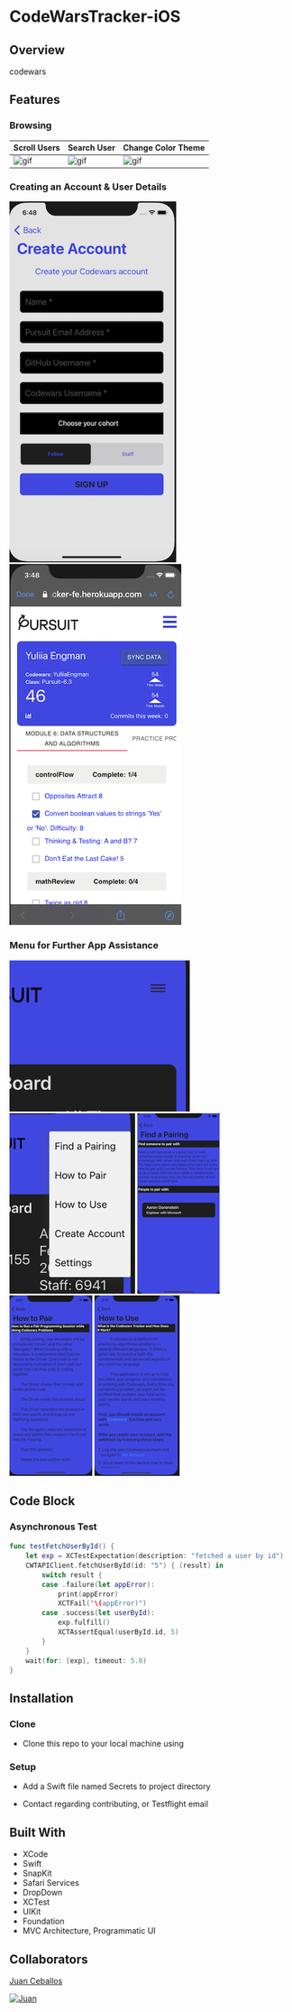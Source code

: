# CodeWarsTracker-iOS

## Overview

codewars

       

## Features

### Browsing 

Scroll Users           | Search User             | Change Color Theme
---------------------- | ----------------------- | -----------------------
![gif](CodeWarsTracker/Assets.xcassets/MyGifAnimation.xcassets/BrowseFellows.dataset/BrowseFellows.gif) | ![gif](CodeWarsTracker/Assets.xcassets/MyGifAnimation.xcassets/SearchFellow.dataset/SearchFellow.gif) | ![gif](CodeWarsTracker/Assets.xcassets/MyGifAnimation.xcassets/ChangeTheme.dataset/ChangeTheme.gif)

### Creating an Account & User Details 
![CreateAccount](CodeWarsTracker/Assets.xcassets/CreateAccount.imageset/CreateAccount.png) ![DetailFellow](CodeWarsTracker/Assets.xcassets/DetailFellow.imageset/DetailFellow.png)      

### Menu for Further App Assistance
![MenuClosed](CodeWarsTracker/Assets.xcassets/MenuClosed.imageset/MenuClosed.png) ![MenuOpened](CodeWarsTracker/Assets.xcassets/MenuOpened.imageset/MenuOpened.png)
![FindAPairing](CodeWarsTracker/Assets.xcassets/FindAPairing.imageset/FindAPairing.png)
![HowToPair](CodeWarsTracker/Assets.xcassets/HowToPair.imageset/HowToPair.png)
![HowToUse](CodeWarsTracker/Assets.xcassets/HowToUse.imageset/HowToUse.png)

## Code Block

### Asynchronous Test

```Swift
func testFetchUserById() {
    let exp = XCTestExpectation(description: "fetched a user by id")
    CWTAPIClient.fetchUserById(id: "5") { (result) in
        switch result {
        case .failure(let appError):
            print(appError)
            XCTFail("\(appError)")
        case .success(let userById):
            exp.fulfill()
            XCTAssertEqual(userById.id, 5)
        }
    } 
    wait(for: [exp], timeout: 5.0)
}
```

## Installation

### Clone

* Clone this repo to your local machine using

### Setup

* Add a Swift file named Secrets to project directory

* Contact regarding contributing, or Testflight email

## Built With

* XCode
* Swift
* SnapKit
* Safari Services
* DropDown
* XCTest
* UIKit
* Foundation
* MVC Architecture, Programmatic UI

## Collaborators

[Juan Ceballos](https://github.com/Juan-Ceballos)

[![Juan](https://avatars1.githubusercontent.com/u/55723135?s=250&u=cce4396e360011123eebd2f52323aa6248023ef0&v=4)](https://github.com/Juan-Ceballos)

